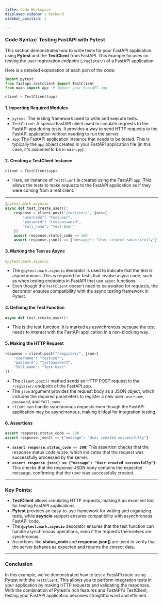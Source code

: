 ```yaml
---
title: Code Workspace
displayed-sidebar : backend
sidebar_position: 3

---
```

### Code Syntax: Testing FastAPI with Pytest

This section demonstrates how to write tests for your FastAPI application using **Pytest** and the **TestClient** from FastAPI. This example focuses on testing the user registration endpoint (`/register/`) of a FastAPI application.

Here is a detailed explanation of each part of the code:

```python
import pytest
from fastapi.testclient import TestClient
from main import app  # Import your FastAPI app

client = TestClient(app)
```

#### 1. **Importing Required Modules**
- `pytest`: The testing framework used to write and execute tests.
- `TestClient`: A special FastAPI client used to simulate requests to the FastAPI app during tests. It provides a way to send HTTP requests to the FastAPI application without needing to run the server.
- `app`: The FastAPI application instance that needs to be tested. This is typically the `app` object created in your FastAPI application file (in this case, it's assumed to be in `main.py`).

#### 2. **Creating a TestClient Instance**
```python
client = TestClient(app)
```
- Here, an instance of `TestClient` is created using the FastAPI `app`. This allows the tests to make requests to the FastAPI application as if they were coming from a real client.

---

```python
@pytest.mark.asyncio
async def test_create_user():
    response = client.post("/register/", json={
        "username": "testuser",
        "password": "testpassword",
        "full_name": "Test User"
    })
    assert response.status_code == 200
    assert response.json() == {"message": "User created successfully"}
```

#### 3. **Marking the Test as Async**
```python
@pytest.mark.asyncio
```
- The `@pytest.mark.asyncio` decorator is used to indicate that the test is asynchronous. This is required for tests that involve async code, such as when testing endpoints in FastAPI that use `async` functions.
- Even though the `TestClient` doesn't need to be awaited for requests, the decorator ensures compatibility with the async testing framework in Pytest.

#### 4. **Defining the Test Function**
```python
async def test_create_user():
```
- This is the test function. It is marked as asynchronous because the test needs to interact with the FastAPI application in a non-blocking way.

#### 5. **Making the HTTP Request**
```python
response = client.post("/register/", json={
    "username": "testuser",
    "password": "testpassword",
    "full_name": "Test User"
})
```
- The `client.post()` method sends an HTTP POST request to the `/register/` endpoint of the FastAPI app. 
- The `json` argument provides the request body as a JSON object, which includes the required parameters to register a new user: `username`, `password`, and `full_name`.
- `client` can handle synchronous requests even though the FastAPI application may be asynchronous, making it ideal for integration testing.

#### 6. **Assertions**
```python
assert response.status_code == 200
assert response.json() == {"message": "User created successfully"}
```
- **`assert response.status_code == 200`**: This assertion checks that the response status code is `200`, which indicates that the request was successfully processed by the server.
- **`assert response.json() == {"message": "User created successfully"}`**: This checks that the response JSON body contains the expected message, confirming that the user was successfully created.

---

### Key Points:
- **TestClient** allows simulating HTTP requests, making it an excellent tool for testing FastAPI applications.
- **Pytest** provides an easy-to-use framework for writing and organizing tests, while **asyncio** support ensures compatibility with asynchronous FastAPI code.
- The **`@pytest.mark.asyncio`** decorator ensures that the test function can handle asynchronous operations, even if the requests themselves are synchronous.
- Assertions like **status_code** and **response.json()** are used to verify that the server behaves as expected and returns the correct data.

---

### Conclusion

In this example, we've demonstrated how to test a FastAPI route using Pytest with the `TestClient`. This allows you to perform integration tests in your application by making HTTP requests and validating the responses. With the combination of Pytest's rich features and FastAPI's TestClient, testing your FastAPI application becomes straightforward and efficient.